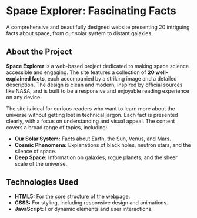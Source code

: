 
# Space Explorer: Fascinating Facts

A comprehensive and beautifully designed website presenting 20 intriguing facts about space, from our solar system to distant galaxies.

## About the Project

**Space Explorer** is a web-based project dedicated to making space science accessible and engaging. The site features a collection of **20 well-explained facts**, each accompanied by a striking image and a detailed description. The design is clean and modern, inspired by official sources like NASA, and is built to be a responsive and enjoyable reading experience on any device.

The site is ideal for curious readers who want to learn more about the universe without getting lost in technical jargon. Each fact is presented clearly, with a focus on understanding and visual appeal. The content covers a broad range of topics, including:

* **Our Solar System:** Facts about Earth, the Sun, Venus, and Mars.
* **Cosmic Phenomena:** Explanations of black holes, neutron stars, and the silence of space.
* **Deep Space:** Information on galaxies, rogue planets, and the sheer scale of the universe.

## Technologies Used

- **HTML5:** For the core structure of the webpage.
- **CSS3:** For styling, including responsive design and animations.
- **JavaScript:** For dynamic elements and user interactions.
